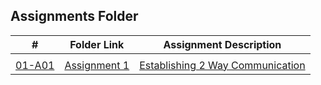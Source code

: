 ##  Assignments Folder

|   #   | Folder Link | Assignment Description |
| :---: | ----------- | ---------------------- |
|       |             |                        |
 | [01-A01](https://github.com/rugbyprof/3013-Algorithms/tree/master/Assignments/01-A01) | [ Assignment 1 ](https://github.com/rugbyprof/3013-Algorithms/tree/master/Assignments/01-A01) | [ Establishing 2 Way Communication](https://github.com/rugbyprof/3013-Algorithms/tree/master/Assignments/01-A01) | [01-13-2020 (Thursday @ 9:30 a.m.)](https://github.com/rugbyprof/3013-Algorithms/tree/master/Assignments/01-A01) |

